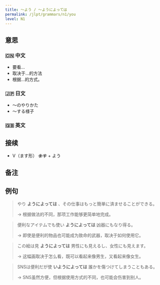 ```yaml
---
title: 〜よう / 〜ようによっては
permalink: /jlpt/grammars/n1/you
level: N1
---
```


## 意思

### 🇨🇳 中文

- 要看…
- 取决于…的方法
- 根据…的方式。

### 🇯🇵 日文

- 〜のやりかた
- 〜する様子

### 🇬🇧 英文


## 接续

- V（ます形） ~~ます~~ + よう

## 备注


## 例句

> やり **ようによっては** 、その仕事はもっと簡単に済ませることができる。
>
> → 根据做法的不同，那项工作能够更简单地完成。

> 便利なアイテムでも使い **ようによっては** 凶器にもなり得る。
>
> → 即使是便利的物品也可能成为致命的武器，取决于如何使用它。

> この絵は見 **ようによっては** 男性にも見えるし、女性にも見えます。
>
> → 这幅画取决于怎么看，既可以看起来像男生，又看起来像女生。

> SNSは便利だが使 **いようによっては** 誰かを傷つけてしまうこともある。
>
> → SNS虽然方便，但根据使用方式的不同，也可能会伤害到别人。


